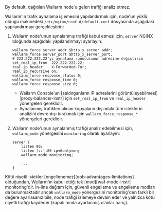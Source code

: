 By default, dağıtılan Wallarm node'u gelen trafiği analiz etmez.

Wallarm'ın trafik aynalama işlemesini yapılandırmak için, node'un yüklü olduğu makinedeki `/etc/nginx/conf.d/default.conf` dosyasında aşağıdaki yapılandırmayı gerçekleştirin:

1. Wallarm node'unun aynalanmış trafiği kabul etmesi için, `server` NGINX bloğunda aşağıdaki yapılandırmayı ayarlayın:

    ```
    wallarm_force server_addr $http_x_server_addr;
    wallarm_force server_port $http_x_server_port;
    # 222.222.222.22'yi aynalama sunucusunun adresine değiştirin
    set_real_ip_from  222.222.222.22;
    real_ip_header    X-Forwarded-For;
    real_ip_recursive on;
    wallarm_force response_status 0;
    wallarm_force response_time 0;
    wallarm_force response_size 0;
    ```

    * Wallarm Console'un [saldırganların IP adreslerini görüntüleyebilmesi][proxy-balancer-instr] için `set_real_ip_from` ve `real_ip_header` yönergeleri gereklidir.
    * Aynalanmış trafikten alınan kopyaların dışındaki tüm isteklerin analizini devre dışı bırakmak için `wallarm_force_response_*` yönergeleri gereklidir.
1. Wallarm node'unun aynalanmış trafiği analiz edebilmesi için, `wallarm_mode` yönergesini `monitoring` olarak ayarlayın:

    ```
    server {
        listen 80;
        listen [::]:80 ipv6only=on;
        wallarm_mode monitoring;

        ...
    }
    ```

Kötü niyetli istekler [engellenemez][oob-advantages-limitations] olduğundan, Wallarm'ın kabul ettiği tek [mod][waf-mode-instr] monitoring'dir. İn-line dağıtım için, güvenli engelleme ve engelleme modları da bulunmaktadır ancak `wallarm_mode` yönergesini monitoring'den farklı bir değere ayarlasanız bile, node trafiği izlemeye devam eder ve yalnızca kötü niyetli trafiği kaydeder (kapalı moda ayarlanmış olanlar hariç).